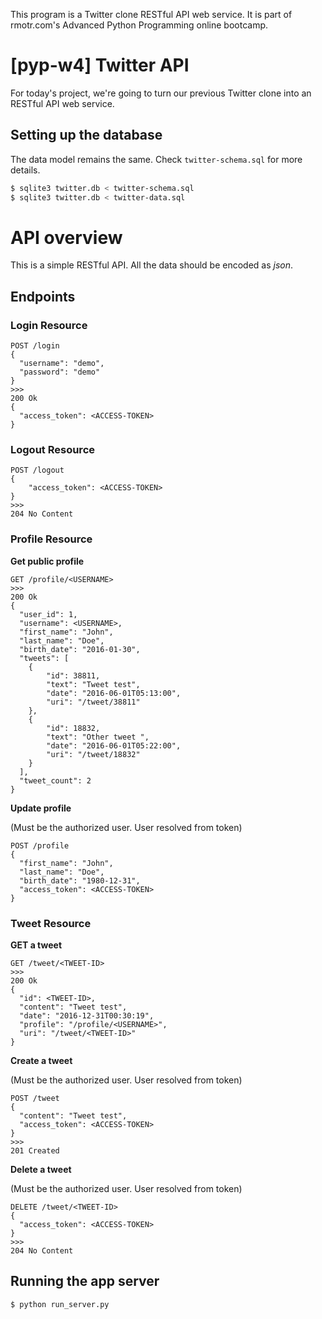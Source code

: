 This program is a Twitter clone RESTful API web service. It is part of rmotr.com's Advanced Python Programming online bootcamp.

# [pyp-w4] Twitter API

For today's project, we're going to turn our previous Twitter clone into an RESTful API web service.

## Setting up the database

The data model remains the same. Check `twitter-schema.sql` for more details.

```bash
$ sqlite3 twitter.db < twitter-schema.sql
$ sqlite3 twitter.db < twitter-data.sql
```

# API overview

This is a simple RESTful API. All the data should be encoded as _json_.

## Endpoints

### Login Resource

```
POST /login
{
  "username": "demo",
  "password": "demo"
}
>>>
200 Ok
{
  "access_token": <ACCESS-TOKEN>
}
```

### Logout Resource

```
POST /logout
{
    "access_token": <ACCESS-TOKEN>
}
>>>
204 No Content
```

### Profile Resource

**Get public profile**

```
GET /profile/<USERNAME>
>>>
200 Ok
{
  "user_id": 1,
  "username": <USERNAME>,
  "first_name": "John",
  "last_name": "Doe",
  "birth_date": "2016-01-30",
  "tweets": [
    {
        "id": 38811,
        "text": "Tweet test",
        "date": "2016-06-01T05:13:00",
        "uri": "/tweet/38811"
    },
    {
        "id": 18832,
        "text": "Other tweet ",
        "date": "2016-06-01T05:22:00",
        "uri": "/tweet/18832"
    }
  ],
  "tweet_count": 2
}
```

**Update profile**

(Must be the authorized user. User resolved from token)

```
POST /profile
{
  "first_name": "John",
  "last_name": "Doe",
  "birth_date": "1980-12-31",
  "access_token": <ACCESS-TOKEN>
}
```
### Tweet Resource

**GET a tweet**

```
GET /tweet/<TWEET-ID>
>>>
200 Ok
{
  "id": <TWEET-ID>,
  "content": "Tweet test",
  "date": "2016-12-31T00:30:19",
  "profile": "/profile/<USERNAME>",
  "uri": "/tweet/<TWEET-ID>"
}
```

**Create a tweet**

(Must be the authorized user. User resolved from token)

```
POST /tweet
{
  "content": "Tweet test",
  "access_token": <ACCESS-TOKEN>
}
>>>
201 Created
```

**Delete a tweet**

(Must be the authorized user. User resolved from token)

```
DELETE /tweet/<TWEET-ID>
{
  "access_token": <ACCESS-TOKEN>
}
>>>
204 No Content
```


## Running the app server

```bash
$ python run_server.py
```
